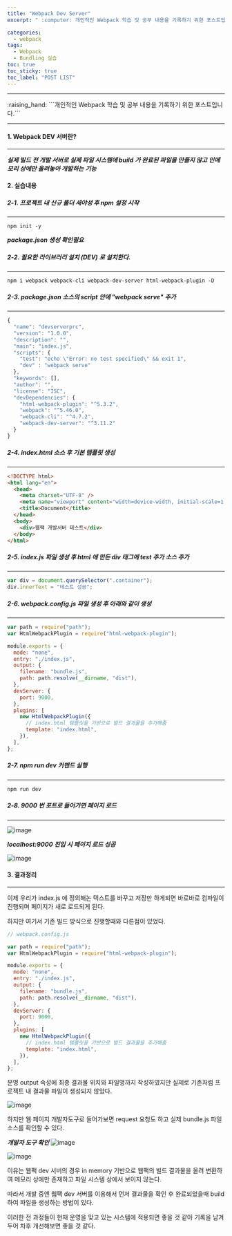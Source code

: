 ```yaml
---
title: "Webpack Dev Server"
excerpt: " :computer: 개인적인 Webpack 학습 및 공부 내용을 기록하기 위한 포스트입니다."

categories:
  - webpack
tags:
  - Webpack
  - Bundling 실습
toc: true
toc_sticky: true
toc_label: "POST LIST"
---
```


<hr>
:raising_hand:  ```개인적인 Webpack 학습 및 공부 내용을 기록하기 위한 포스트입니다.```
<hr>

#### 1. Webpack DEV 서버란?

---

**_실제 빌드 전 개발 서버로 실제 파일 시스템에 build 가 완료된 파일을 만들지 않고 인메모리 상에만 올려놓아 개발하는 기능_**

#### 2. 실습내용

##### 2-1. 프로젝트 내 신규 폴더 새야성 후 npm 설정 시작

---

`npm init -y`

**_package.json 생성 확인필요_**

##### 2-2. 필요한 라이브러리 설치 (DEV) 로 설치한다.

---

`npm i webpack webpack-cli webpack-dev-server html-webpack-plugin -D`

##### 2-3. package.json 소스의 script 안에 "webpack serve" 추가

---

```js
{
  "name": "devserverprc",
  "version": "1.0.0",
  "description": "",
  "main": "index.js",
  "scripts": {
    "test": "echo \"Error: no test specified\" && exit 1",
    "dev" : "webpack serve"
  },
  "keywords": [],
  "author": "",
  "license": "ISC",
  "devDependencies": {
    "html-webpack-plugin": "^5.3.2",
    "webpack": "^5.46.0",
    "webpack-cli": "^4.7.2",
    "webpack-dev-server": "^3.11.2"
  }
}
```

##### 2-4. index.html 소스 후 기본 템플릿 생성

---

```html
<!DOCTYPE html>
<html lang="en">
  <head>
    <meta charset="UTF-8" />
    <meta name="viewport" content="width=device-width, initial-scale=1.0" />
    <title>Document</title>
  </head>
  <body>
    <div>웹팩 개발서버 테스트</div>
  </body>
</html>
```

##### 2-5. index.js 파일 생성 후 html 에 만든 div 태그에 test 추가 소스 추가

---

```js
var div = document.querySelector(".container");
div.innerText = "테스트 성공";
```

##### 2-6. webpack.config.js 파일 생성 후 아래와 같이 생성

---

```js
var path = require("path");
var HtmlWebpackPlugin = require("html-webpack-plugin");

module.exports = {
  mode: "none",
  entry: "./index.js",
  output: {
    filename: "bundle.js",
    path: path.resolve(__dirname, "dist"),
  },
  devServer: {
    port: 9000,
  },
  plugins: [
    new HtmlWebpackPlugin({
      // index.html 템플릿을 기반으로 빌드 결과물을 추가해줌
      template: "index.html",
    }),
  ],
};
```

##### 2-7. npm run dev 커멘드 실행

---

```js
npm run dev
```

##### 2-8. 9000 번 포트로 들어가면 페이지 로드

---

![image](https://user-images.githubusercontent.com/56063287/145405289-e62918cd-e4df-4b6e-bea6-35ee2f167148.png)

**_localhost:9000 진입 시 페이지 로드 성공_**

![image](https://user-images.githubusercontent.com/56063287/145405391-6382825b-3958-42e9-97fa-b9c97fb3c6c0.png)

#### 3. 결과정리

---

이제 우리가 index.js 에 정의해논 텍스트를 바꾸고 저장만 하게되면 바로바로 컴파일이 진행되며 페이지가 새로 로드되게 된다.

하지만 여기서 기존 빌드 방식으로 진행할때와 다른점이 있었다.

```js
// webpack.config.js

var path = require("path");
var HtmlWebpackPlugin = require("html-webpack-plugin");

module.exports = {
  mode: "none",
  entry: "./index.js",
  output: {
    filename: "bundle.js",
    path: path.resolve(__dirname, "dist"),
  },
  devServer: {
    port: 9000,
  },
  plugins: [
    new HtmlWebpackPlugin({
      // index.html 템플릿을 기반으로 빌드 결과물을 추가해줌
      template: "index.html",
    }),
  ],
};
```

분명 output 속성에 최종 결과물 위치와 파일명까지 작성하였지만 실제로 기존처럼 프로젝트 내 결과물 파일이 생성되지 않았다.

![image](https://user-images.githubusercontent.com/56063287/145405511-cb0f9e44-ef0b-41f5-a024-eb43d47a3bd3.png)

하지만 웹 페이지 개발자도구로 들어가보면 request 요청도 하고 실제 bundle.js 파일 소스를 확인할 수 있다.

**_개발자 도구 확인_**
![image](https://user-images.githubusercontent.com/56063287/145405563-97b8da09-3f57-4b35-a5b5-a855562b4b2f.png)

![image](https://user-images.githubusercontent.com/56063287/145405640-6f9ba454-948b-45e2-af2b-c5f49adf33bb.png)

이유는 웹팩 dev 서버의 경우 in memory 기반으로 웹팩의 빌드 결과물을 올려 변환하여 메모리 상에만 존재하고 파일 시스템 상에서 보이지 않는다.

따라서 개발 중엔 웹팩 dev 서버를 이용해서 먼저 결과물을 확인 후 완료되었을때 build 하여 파일을 생성하는 방법이 있다.

이러한 전 과정들이 현재 운영을 맞고 있는 시스템에 적용되면 좋을 것 같아 기록을 남겨두어 차후 개선해보면 좋을 것 같다.
